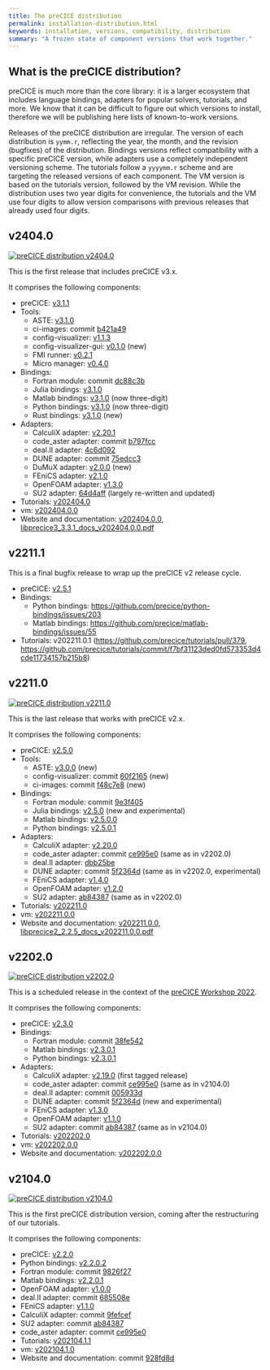 ```yaml
---
title: The preCICE distribution
permalink: installation-distribution.html
keywords: installation, versions, compatibility, distribution
summary: "A frozen state of component versions that work together."
---
```


## What is the preCICE distribution?

preCICE is much more than the core library: it is a larger ecosystem that includes
language bindings, adapters for popular solvers, tutorials, and more. We know that it
can be difficult to figure out which versions to install, therefore we will be
publishing here lists of known-to-work versions.

Releases of the preCICE distribution are irregular. The version of each distribution is `yymm.r`, reflecting the year, the month, and the revision (bugfixes) of the distribution. Bindings versions reflect compatibility with a specific preCICE version, while adapters use a completely independent versioning scheme. The tutorials follow a `yyyymm.r` scheme and are targeting the released versions of each component. The VM version is based on the tutorials version, followed by the VM revision. While the distribution uses two year digits for convenience, the tutorials and the VM use four digits to allow version comparisons with previous releases that already used four digits.

## v2404.0

[![preCICE distribution v2404.0](https://img.shields.io/badge/doi-10.18419%2Fdarus--4167-d45815.svg)](https://doi.org/10.18419/darus-4167)

This is the first release that includes preCICE v3.x.

It comprises the following components:

- preCICE: [v3.1.1](https://github.com/precice/precice/releases/tag/v3.1.1)
- Tools:
  - ASTE: [v3.1.0](https://github.com/precice/aste/releases/tag/v3.1.0)
  - ci-images: commit [b421a49](https://github.com/precice/ci-images/tree/b421a49a1ae94cbe02d3d1b79e38febddf5b7499)
  - config-visualizer: [v1.1.3](https://github.com/precice/config-visualizer/releases/tag/v1.1.3)
  - config-visualizer-gui: [v0.1.0](https://github.com/precice/config-visualizer-gui/releases/tag/v0.1.0) (new)
  - FMI runner: [v0.2.1](https://github.com/precice/fmi-runner/releases/tag/v0.2.1)
  - Micro manager: [v0.4.0](https://github.com/precice/micro-manager/releases/tag/v0.4.0)
- Bindings:
  - Fortran module: commit [dc88c3b](https://github.com/precice/fortran-module/tree/dc88c3bc27feb26d518d73af884ebad15a7e7047)
  - Julia bindings: [v3.1.0](https://github.com/precice/PreCICE.jl/releases/tag/v3.1.0)
  - Matlab bindings: [v3.1.0](https://github.com/precice/matlab-bindings/releases/tag/v3.1.0) (now three-digit)
  - Python bindings: [v3.1.0](https://github.com/precice/python-bindings/releases/tag/v3.1.0) (now three-digit)
  - Rust bindings: [v3.1.0](https://github.com/precice/rust-bindings/releases/tag/v3.1.0) (new)
- Adapters:
  - CalculiX adapter: [v2.20.1](https://github.com/precice/calculix-adapter/releases/tag/v2.20.1)
  - code_aster adapter: commit [b797fcc](https://github.com/precice/code_aster-adapter/tree/b797fccae996870ee9157b39e45f03d218f98452)
  - deal.II adapter: [4c6d092](https://github.com/precice/dealii-adapter/tree/4c6d092c60c750478b08cfac25da1ff174c2d6f5)
  - DUNE adapter: commit [75edcc3](https://github.com/precice/dune-adapter/tree/75edcc303510237505ed52eeab63bb746cbd3b44)
  - DuMuX adapter: [v2.0.0](https://github.com/precice/dumux-adapter/releases/tag/v2.0.0) (new)
  - FEniCS adapter: [v2.1.0](https://github.com/precice/fenics-adapter/releases/tag/v2.1.0)
  - OpenFOAM adapter: [v1.3.0](https://github.com/precice/openfoam-adapter/releases/tag/v1.3.0)
  - SU2 adapter: [64d4aff](https://github.com/precice/su2-adapter/tree/64d4aff0e9df6a8e0b5741cb1977bb14b231b9ec) (largely re-written and updated)
- Tutorials: [v202404.0](https://github.com/precice/tutorials/releases/tag/v202404.0)
- vm: [v202404.0.0](https://github.com/precice/vm/releases/tag/v202404.0.0)
- Website and documentation: [v202404.0.0](https://github.com/precice/precice.github.io/releases/tag/v202404.0.0), [libprecice3_3.3.1_docs_v202404.0.0.pdf](https://github.com/precice/precice.github.io/releases/download/v202404.0.0/libprecice3_3.3.1_docs_v202404.0.0.pdf)

## v2211.1

This is a final bugfix release to wrap up the preCICE v2 release cycle.

- preCICE: [v2.5.1](https://github.com/precice/precice/releases/tag/v2.5.1)
- Bindings:
  - Python bindings: https://github.com/precice/python-bindings/issues/203
  - Matlab bindings: https://github.com/precice/matlab-bindings/issues/55
- Tutorials: v202211.0.1 (https://github.com/precice/tutorials/pull/379, https://github.com/precice/tutorials/commit/f7bf31123ded0fd573353d4cde11734157b215b8)

## v2211.0

[![preCICE distribution v2211.0](https://img.shields.io/badge/doi-10.18419%2Fdarus--3576-d45815.svg)](https://doi.org/10.18419/darus-3576)

This is the last release that works with preCICE v2.x.

It comprises the following components:

- preCICE: [v2.5.0](https://github.com/precice/precice/releases/tag/v2.5.0)
- Tools:
  - ASTE: [v3.0.0](https://github.com/precice/aste/releases/tag/v3.0.0) (new)
  - config-visualizer: commit [60f2165](https://github.com/precice/config-visualizer/tree/60f2165f25352c8261f370dc4ceb64a8b422d4ec) (new)
  - ci-images: commit [f48c7e8](https://github.com/precice/ci-images/tree/f48c7e87fa1a8093e0f046c04d890bdf5dc3b77d) (new)
- Bindings:
  - Fortran module: commit [9e3f405](https://github.com/precice/fortran-module/tree/9e3f40569a4ac0538aea7abb8e0f453141c700cd)
  - Julia bindings: [v2.5.0](https://github.com/precice/PreCICE.jl/releases/tag/v2.5.0) (new and experimental)
  - Matlab bindings: [v2.5.0.0](https://github.com/precice/matlab-bindings/releases/tag/v2.5.0.0)
  - Python bindings: [v2.5.0.1](https://github.com/precice/python-bindings/releases/tag/v2.5.0.1)
- Adapters:
  - CalculiX adapter: [v2.20.0](https://github.com/precice/calculix-adapter/releases/tag/v2.20.0)
  - code_aster adapter: commit [ce995e0](https://github.com/precice/code_aster-adapter/tree/ce995e0c41b26fe891ce04fd47fd52cbeff854e9) (same as in v2202.0)
  - deal.II adapter: [dbb25be](https://github.com/precice/dealii-adapter/tree/dbb25bea51531b7e4e0c9b5e4def3a7fadf8367c)
  - DUNE adapter: commit [5f2364d](https://github.com/precice/dune-adapter/tree/5f2364d57b517698914cb1d5f9979efe692d9254) (same as in v2202.0, experimental)
  - FEniCS adapter: [v1.4.0](https://github.com/precice/fenics-adapter/releases/tag/v1.4.0)
  - OpenFOAM adapter: [v1.2.0](https://github.com/precice/openfoam-adapter/releases/tag/v1.2.0)
  - SU2 adapter: [ab84387](https://github.com/precice/su2-adapter/tree/ab843878c1d43302a4f0c66e25dcb364b7787478) (same as in v2202.0)
- Tutorials: [v202211.0](https://github.com/precice/tutorials/releases/tag/v202211.0)
- vm: [v202211.0.0](https://github.com/precice/vm/releases/tag/v202211.0.0)
- Website and documentation: [v202211.0.0](https://github.com/precice/precice.github.io/releases/tag/v202211.0.0), [libprecice2_2.2.5_docs_v202211.0.0.pdf](https://github.com/precice/precice.github.io/releases/download/v202211.0.0/libprecice2_2.2.5_docs_v202211.0.0.pdf)

## v2202.0

[![preCICE distribution v2202.0](https://img.shields.io/badge/doi-10.18419%2Fdarus--2613-d45815.svg)](https://doi.org/10.18419/darus-2613)

This is a scheduled release in the context of the [preCICE Workshop 2022](precice-workshop-2022.html).

It comprises the following components:

- preCICE: [v2.3.0](https://github.com/precice/precice/releases/tag/v2.3.0)
- Bindings:
  - Fortran module: commit [38fe542](https://github.com/precice/fortran-module/tree/38fe54233754fde53ceeddb19d4ae4cb1828d0a9)
  - Matlab bindings: [v2.3.0.1](https://github.com/precice/matlab-bindings/releases/tag/v2.3.0.1)
  - Python bindings: [v2.3.0.1](https://github.com/precice/python-bindings/releases/tag/v2.3.0.1)
- Adapters:
  - CalculiX adapter: [v2.19.0](https://github.com/precice/calculix-adapter/releases/tag/v2.19.0) (first tagged release)
  - code_aster adapter: commit [ce995e0](https://github.com/precice/code_aster-adapter/tree/ce995e0c41b26fe891ce04fd47fd52cbeff854e9) (same as in v2104.0)
  - deal.II adapter: commit [005933d](https://github.com/precice/dealii-adapter/tree/005933d6b45f885a64aee7ce597a3d7d81d54aff)
  - DUNE adapter: commit [5f2364d](https://github.com/precice/dune-adapter/tree/5f2364d57b517698914cb1d5f9979efe692d9254) (new and experimental)
  - FEniCS adapter: [v1.3.0](https://github.com/precice/fenics-adapter/releases/tag/v1.3.0)
  - OpenFOAM adapter: [v1.1.0](https://github.com/precice/openfoam-adapter/releases/tag/v1.1.0)
  - SU2 adapter: commit [ab84387](https://github.com/precice/su2-adapter/tree/ab843878c1d43302a4f0c66e25dcb364b7787478) (same as in v2104.0)
- Tutorials: [v202202.0](https://github.com/precice/tutorials/releases/tag/v202202.0)
- vm: [v202202.0.0](https://github.com/precice/vm/releases/tag/v202202.0.0)
- Website and documentation: [v202202.0.0](https://github.com/precice/precice.github.io/releases/tag/v202202.0.0)

## v2104.0

[![preCICE distribution v2104.0](https://img.shields.io/badge/doi-10.18419%2Fdarus--2125-d45815.svg)](https://doi.org/10.18419/darus-2125)

This is the first preCICE distribution version, coming after the restructuring of our tutorials.

It comprises the following components:

- preCICE: [v2.2.0](https://github.com/precice/precice/releases/tag/v2.2.0)
- Python bindings: [v2.2.0.2](https://github.com/precice/python-bindings/releases/tag/v2.2.0.2)
- Fortran module: commit [9826f27](https://github.com/precice/fortran-module/tree/9826f277e3302cc1aef50741530538bd9d8d23c7)
- Matlab bindings: [v2.2.0.1](https://github.com/precice/matlab-bindings/releases/tag/v2.2.0.1)
- OpenFOAM adapter: [v1.0.0](https://github.com/precice/openfoam-adapter/releases/tag/v1.0.0)
- deal.II adapter: commit [685508e](https://github.com/precice/dealii-adapter/tree/685508e8c3391f29b74d7851c15318faa226fa1c)
- FEniCS adapter: [v1.1.0](https://github.com/precice/fenics-adapter/releases/tag/v1.1.0)
- CalculiX adapter: commit [9fefcef](https://github.com/precice/calculix-adapter/tree/9fefcef8ade330280cb300c25c78df6827b44684)
- SU2 adapter: commit [ab84387](https://github.com/precice/su2-adapter/tree/ab843878c1d43302a4f0c66e25dcb364b7787478)
- code_aster adapter: commit [ce995e0](https://github.com/precice/code_aster-adapter/tree/ce995e0c41b26fe891ce04fd47fd52cbeff854e9)
- Tutorials: [v202104.1.1](https://github.com/precice/tutorials/releases/tag/v202104.1.1)
- vm: [v202104.1.0](https://github.com/precice/vm/releases/tag/v202104.1.0)
- Website and documentation: commit [928fd8d](https://github.com/precice/precice.github.io/tree/928fd8d2b701a3d6252af9407655005652daa066)

